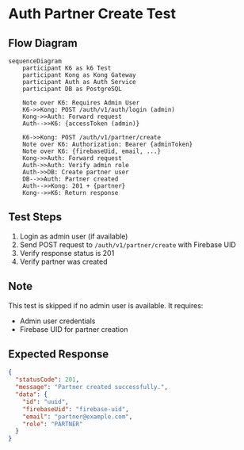 # Auth Partner Create Test

## Flow Diagram

```mermaid
sequenceDiagram
    participant K6 as k6 Test
    participant Kong as Kong Gateway
    participant Auth as Auth Service
    participant DB as PostgreSQL

    Note over K6: Requires Admin User
    K6->>Kong: POST /auth/v1/auth/login (admin)
    Kong->>Auth: Forward request
    Auth-->>K6: {accessToken (admin)}
    
    K6->>Kong: POST /auth/v1/partner/create
    Note over K6: Authorization: Bearer {adminToken}
    Note over K6: {firebaseUid, email, ...}
    Kong->>Auth: Forward request
    Auth->>Auth: Verify admin role
    Auth->>DB: Create partner user
    DB-->>Auth: Partner created
    Auth-->>Kong: 201 + {partner}
    Kong-->>K6: Return response
```

## Test Steps

1. Login as admin user (if available)
2. Send POST request to `/auth/v1/partner/create` with Firebase UID
3. Verify response status is 201
4. Verify partner was created

## Note

This test is skipped if no admin user is available. It requires:
- Admin user credentials
- Firebase UID for partner creation

## Expected Response

```json
{
  "statusCode": 201,
  "message": "Partner created successfully.",
  "data": {
    "id": "uuid",
    "firebaseUid": "firebase-uid",
    "email": "partner@example.com",
    "role": "PARTNER"
  }
}
```


